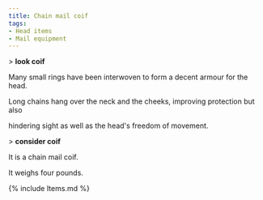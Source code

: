 ```yaml
---
title: Chain mail coif
tags:
- Head items
- Mail equipment
---
```


\> **look coif**

Many small rings have been interwoven to form a decent armour for the
head.

Long chains hang over the neck and the cheeks, improving protection but
also

hindering sight as well as the head's freedom of movement.

\> **consider coif**

It is a chain mail coif.

It weighs four pounds.

{% include Items.md %}
